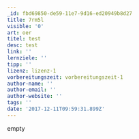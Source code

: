 ```yaml
---
_id: fbd69850-de59-11e7-9d16-ed20949b8d27
title: 7rm5l
visible: '0'
art: oer
titel: test
desc: test
link: ''
lernziele: ''
tipp: ''
lizenz: lizenz-1
vorbereitungszeit: vorbereitungszeit-1
author-name: ''
author-email: ''
author-website: ''
tags: ''
date: '2017-12-11T09:59:31.899Z'
---
```

empty
